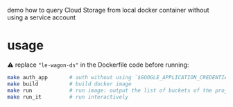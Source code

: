 
demo how to query Cloud Storage from local docker container without using a service account

# usage

⚠️ replace `"le-wagon-ds"` in the Dockerfile code before running:

``` bash
make auth_app       # auth without using `$GOOGLE_APPLICATION_CREDENTIALS` (for service accounts on non Google infra only)
make build          # build docker image
make run            # run image: output the list of buckets of the project
make run_it         # run interactively
```

